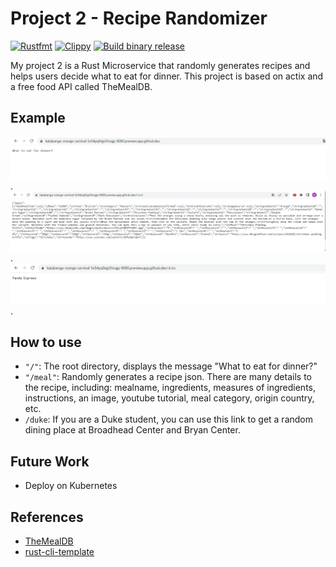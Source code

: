 # Project 2 - Recipe Randomizer
[![Rustfmt](https://github.com/nogibjj/kate-proj2/actions/workflows/rustfmt.yml/badge.svg)](https://github.com/nogibjj/kate-proj2/actions/workflows/rustfmt.yml)
[![Clippy](https://github.com/nogibjj/kate-proj2/actions/workflows/lint.yml/badge.svg)](https://github.com/nogibjj/kate-proj2/actions/workflows/lint.yml)
[![Build binary release](https://github.com/nogibjj/kate-proj2/actions/workflows/release.yml/badge.svg)](https://github.com/nogibjj/kate-proj2/actions/workflows/release.yml)

My project 2 is a Rust Microservice that randomly generates recipes and helps users decide what to eat for dinner. This project is based on actix and a free food API called TheMealDB.

## Example
![/](0.png "/").
![/meal](1.png "/meal").
![/duke](2.png "/duke").

## How to use
* `"/"`: The root directory, displays the message "What to eat for dinner?"
* `"/meal"`: Randomly generates a recipe json. There are many details to the recipe, including: mealname, ingredients, measures of ingredients, instructions, an image, youtube tutorial, meal category, origin country, etc.
* `/duke`: If you are a Duke student, you can use this link to get a random dining place at Broadhead Center and Bryan Center.

## Future Work
* Deploy on Kubernetes

## References
* [TheMealDB](https://www.themealdb.com/)
* [rust-cli-template](https://github.com/kbknapp/rust-cli-template)

